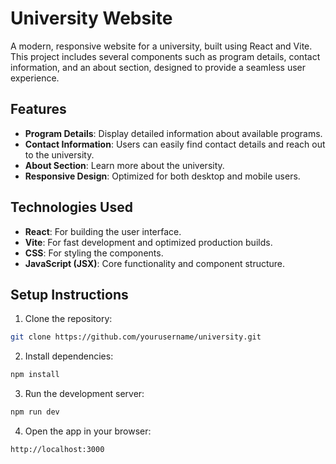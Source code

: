 # University Website

A modern, responsive website for a university, built using React and Vite. This project includes several components such as program details, contact information, and an about section, designed to provide a seamless user experience.

## Features
- **Program Details**: Display detailed information about available programs.
- **Contact Information**: Users can easily find contact details and reach out to the university.
- **About Section**: Learn more about the university.
- **Responsive Design**: Optimized for both desktop and mobile users.

## Technologies Used
- **React**: For building the user interface.
- **Vite**: For fast development and optimized production builds.
- **CSS**: For styling the components.
- **JavaScript (JSX)**: Core functionality and component structure.

## Setup Instructions
1. Clone the repository:
```bash
git clone https://github.com/yourusername/university.git
```
2. Install dependencies:
```bash
npm install
```
3. Run the development server:
```bash
npm run dev
```
4. Open the app in your browser:
```bash
http://localhost:3000
